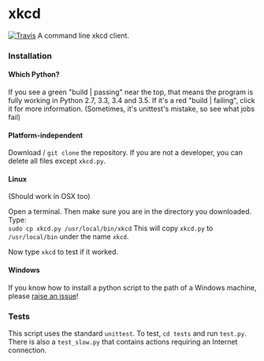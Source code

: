 # xkcd
[![Travis](https://img.shields.io/travis/randomdude999/xkcd/master.svg)](https://travis-ci.org/randomdude999/xkcd)
A command line xkcd client.

### Installation

#### Which Python?

If you see a green "build | passing" near the top, that means the program is fully working in Python 2.7, 3.3, 3.4 and 3.5. If it's a red "build | failing", click it for more information. (Sometimes, it's unittest's mistake, so see what jobs fail)

#### Platform-independent

Download / `git clone` the repository. If you are not a developer, you can delete all files except `xkcd.py`.

#### Linux

(Should work in OSX too)

Open a terminal. Then make sure you are in the directory you downloaded.  
Type:  
`sudo cp xkcd.py /usr/local/bin/xkcd`
This will copy `xkcd.py` to `/usr/local/bin` under the name `xkcd`.

Now type `xkcd` to test if it worked.

#### Windows

If you know how to install a python script to the path of a Windows machine, please [raise an issue](https://github.com/randomdude999/xkcd/issues/new)!

### Tests

This script uses the standard `unittest`. To test, `cd tests` and run `test.py`. There is also a `test_slow.py` that contains actions requiring an Internet connection.